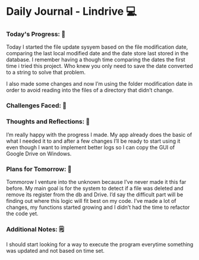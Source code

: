 # Daily Journal - Lindrive 💻

### Today's Progress: 🚀

Today I started the file update sysyem based on the file modification date, comparing the last local modified date and the date store last stored in the database. I remember having a though time comparing the dates the first time i tried this project. Who knew you only need to save the date converted to a string to solve that problem. 

I also made some changes and now I’m using the folder modification date in order to avoid reading into the files of a directory that didn’t change.

### Challenges Faced: 💪

### Thoughts and Reflections: 💭

I’m really happy with the progress I made. My app already does the basic of what I needed it to and after a few changes I’ll be ready to start using it even though I want to implement better logs so I can copy the GUI of Google Drive on Windows. 

### Plans for Tomorrow: 📙

Tommorow I venture into the unknown because I’ve never made it this far before. My main goal is for the system to detect if a file was deleted and remove its register from the db and Drive. I’d say the difficult part will be finding out where this logic will fit best on my code. I’ve made a lot of changes, my functions started growing and I didn’t had the time to refactor the code yet.

### Additional Notes: 🗒

I should start looking for a way to execute the program everytime something was updated and not based on time set.

